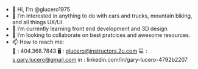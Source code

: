 - 👋 Hi, I’m @glucero1975
- 👀 I’m interested in anything to do with cars and trucks, mountain biking, and all things UX/UI.
- 🌱 I’m currently learning front end development and 3D design
- 💞️ I’m looking to collaborate on best pratcices and awesome resources.
- 📫 How to reach me:  
📱 : 404.368.7843
🖥 : glucero@instructors.2u.com
💻 : s.gary.lucero@gmail.com
in : linkedin.com/in/gary-lucero-4792b2207

<!---
glucero1975/glucero1975 is a ✨ special ✨ repository because its `README.md` (this file) appears on your GitHub profile.
You can click the Preview link to take a look at your changes.
--->

